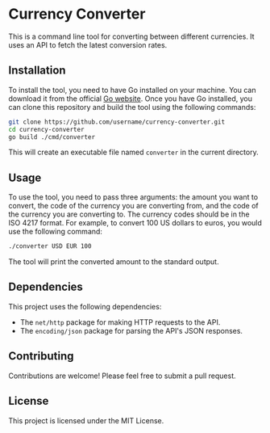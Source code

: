 # Currency Converter

This is a command line tool for converting between different currencies. It uses an API to fetch the latest conversion rates.

## Installation

To install the tool, you need to have Go installed on your machine. You can download it from the official [Go website](https://golang.org/dl/). Once you have Go installed, you can clone this repository and build the tool using the following commands:

```bash
git clone https://github.com/username/currency-converter.git
cd currency-converter
go build ./cmd/converter
```

This will create an executable file named `converter` in the current directory.

## Usage

To use the tool, you need to pass three arguments: the amount you want to convert, the code of the currency you are converting from, and the code of the currency you are converting to. The currency codes should be in the ISO 4217 format. For example, to convert 100 US dollars to euros, you would use the following command:

```bash
./converter USD EUR 100
```

The tool will print the converted amount to the standard output.

## Dependencies

This project uses the following dependencies:

- The `net/http` package for making HTTP requests to the API.
- The `encoding/json` package for parsing the API's JSON responses.

## Contributing

Contributions are welcome! Please feel free to submit a pull request.

## License

This project is licensed under the MIT License.
